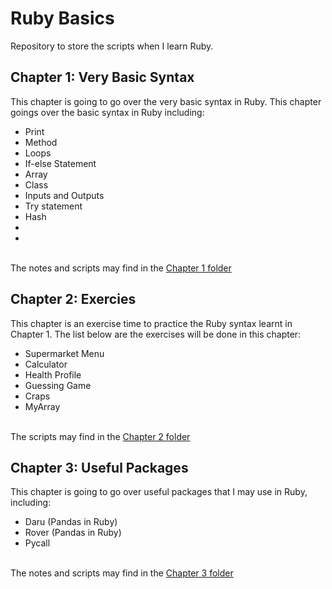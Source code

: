# Ruby Basics
Repository to store the scripts when I learn Ruby.

## Chapter 1: Very Basic Syntax
This chapter is going to go over the very basic syntax in Ruby. This chapter goings over the basic syntax in Ruby including:
<ul>
	<li>Print</li>
	<li>Method</li>
	<li>Loops</li>
	<li>If-else Statement</li>
	<li>Array</li>
	<li>Class</li>
	<li>Inputs and Outputs</li>
	<li>Try statement</li>
	<li>Hash</li>
	<li></li>
	<li></li>
</ul>

<br>
The notes and scripts may find in the <a href="https://github.com/jacquessham/ruby_basic/tree/main/ch1">Chapter 1 folder</a>

## Chapter 2: Exercies
This chapter is an exercise time to practice the Ruby syntax learnt in Chapter 1. The list below are the exercises will be done in this chapter:
<ul>
	<li>Supermarket Menu</li>
	<li>Calculator</li>
	<li>Health Profile</li>
	<li>Guessing Game</li>
	<li>Craps</li>
	<li>MyArray</li>
</ul>

<br>
The scripts may find in the <a href="https://github.com/jacquessham/ruby_basic/tree/main/ch2">Chapter 2 folder</a>

## Chapter 3: Useful Packages
This chapter is going to go over useful packages that I may use in Ruby, including:
<ul>
	<li>Daru (Pandas in Ruby)</li>
	<li>Rover (Pandas in Ruby)</li>
	<li>Pycall</li>
</ul>
<br>
The notes and scripts may find in the <a href="https://github.com/jacquessham/ruby_basic/tree/main/ch3">Chapter 3 folder</a>

